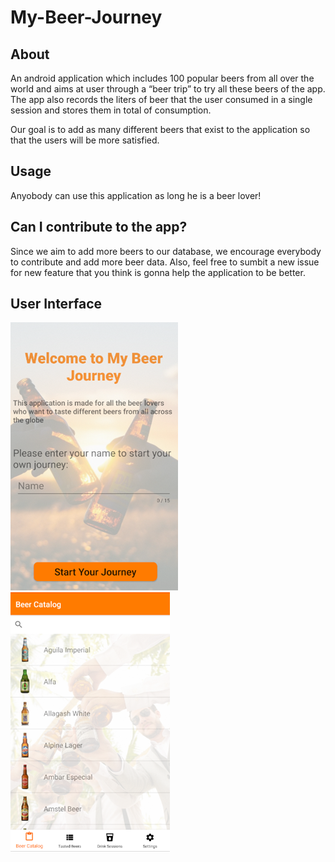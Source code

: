 # My-Beer-Journey

## About
An android application which includes 100 popular beers from all over the world and aims at user through a “beer trip” to try all these beers of the app. The app also records the liters of beer that the user consumed in a single session and stores them in total of consumption. 

Our goal is to add as many different beers that exist to the application so that the users will be more satisfied.

## Usage 

Anyobody can use this application as long he is a beer lover!

## Can I contribute to the app?
Since we aim to add more beers to our database, we encourage everybody to contribute and add more beer data.
Also, feel free to sumbit a new issue for new feature that you think is gonna help the application to be better. 

## User Interface
![Image description](/images-readme/welcome.png)
![Image description](/images-readme/example.png)


